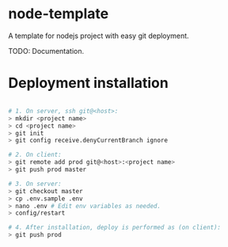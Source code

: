 # node-template

A template for nodejs project with easy git deployment.

TODO: Documentation.

# Deployment installation

```bash

# 1. On server, ssh git@<host>:
> mkdir <project name>
> cd <project name>
> git init
> git config receive.denyCurrentBranch ignore

# 2. On client: 
> git remote add prod git@<host>:<project name>
> git push prod master

# 3. On server:
> git checkout master
> cp .env.sample .env
> nano .env # Edit env variables as needed.
> config/restart

# 4. After installation, deploy is performed as (on client):
> git push prod

```


